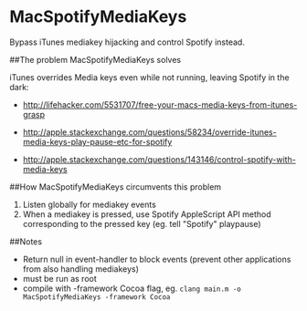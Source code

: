 # MacSpotifyMediaKeys
Bypass iTunes mediakey hijacking and control Spotify instead.


##The problem MacSpotifyMediaKeys solves

iTunes overrides Media keys even while not running, leaving Spotify in the dark:
* http://lifehacker.com/5531707/free-your-macs-media-keys-from-itunes-grasp

* http://apple.stackexchange.com/questions/58234/override-itunes-media-keys-play-pause-etc-for-spotify

* http://apple.stackexchange.com/questions/143146/control-spotify-with-media-keys


##How MacSpotifyMediaKeys circumvents this problem
1. Listen globally for mediakey events
2. When a mediakey is pressed, use Spotify AppleScript API method corresponding to the pressed key (eg. tell "Spotify" playpause)

##Notes
* Return null in event-handler to block events (prevent other applications from also handling mediakeys)
* must be run as root
* compile with -framework Cocoa flag, eg. ```clang main.m -o MacSpotifyMediaKeys -framework Cocoa```
